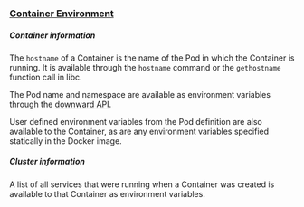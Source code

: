 ### [Container Environment](https://kubernetes.io/docs/concepts/containers/container-environment/)

##### Container information

The `hostname` of a Container is the name of the Pod in which the Container is
running. It is available through the `hostname` command or the `gethostname`
function call in libc.

The Pod name and namespace are available as environment variables through the
[downward API](https://kubernetes.io/docs/tasks/inject-data-application/downward-api-volume-expose-pod-information/).

User defined environment variables from the Pod definition are also available
to the Container, as are any environment variables specified statically in the
Docker image.

##### Cluster information

A list of all services that were running when a Container was created is
available to that Container as environment variables.